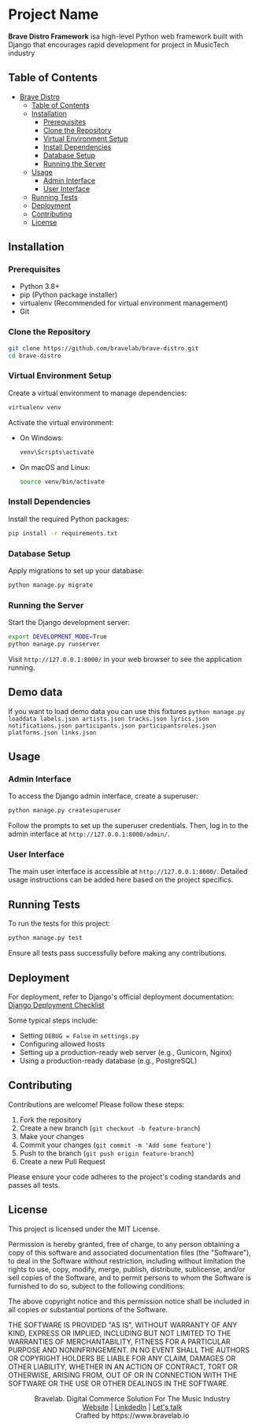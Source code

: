 # Project Name

**Brave Distro Framework** isa high-level Python web framework built with Django that encourages rapid development for project in MusicTech industry

## Table of Contents

- [Brave Distro](#project-name)
  - [Table of Contents](#table-of-contents)
  - [Installation](#installation)
    - [Prerequisites](#prerequisites)
    - [Clone the Repository](#clone-the-repository)
    - [Virtual Environment Setup](#virtual-environment-setup)
    - [Install Dependencies](#install-dependencies)
    - [Database Setup](#database-setup)
    - [Running the Server](#running-the-server)
  - [Usage](#usage)
    - [Admin Interface](#admin-interface)
    - [User Interface](#user-interface)
  - [Running Tests](#running-tests)
  - [Deployment](#deployment)
  - [Contributing](#contributing)
  - [License](#license)

## Installation

### Prerequisites

- Python 3.8+
- pip (Python package installer)
- virtualenv (Recommended for virtual environment management)
- Git

### Clone the Repository

```bash
git clone https://github.com/bravelab/brave-distro.git
cd brave-distro
```

### Virtual Environment Setup

Create a virtual environment to manage dependencies:

```bash
virtualenv venv
```

Activate the virtual environment:

- On Windows:

  ```bash
  venv\Scripts\activate
  ```

- On macOS and Linux:

  ```bash
  source venv/bin/activate
  ```

### Install Dependencies

Install the required Python packages:

```bash
pip install -r requirements.txt
```

### Database Setup

Apply migrations to set up your database:

```bash
python manage.py migrate
```
<!-- 
(Optional) Load initial data if available:

```bash
python manage.py loaddata initial_data.json
``` -->

### Running the Server

Start the Django development server:

```bash
export DEVELOPMENT_MODE=True
python manage.py runserver
```

Visit `http://127.0.0.1:8000/` in your web browser to see the application running.

## Demo data
If you want to load demo data you can use this fixtures
```python manage.py loaddata labels.json artists.json tracks.json lyrics.json notifications.json participants.json participantsroles.json platforms.json links.json```

## Usage

### Admin Interface

To access the Django admin interface, create a superuser:

```bash
python manage.py createsuperuser
```

Follow the prompts to set up the superuser credentials. Then, log in to the admin interface at `http://127.0.0.1:8000/admin/`.

### User Interface

The main user interface is accessible at `http://127.0.0.1:8000/`. Detailed usage instructions can be added here based on the project specifics.

## Running Tests

To run the tests for this project:

```bash
python manage.py test
```

Ensure all tests pass successfully before making any contributions.

## Deployment

For deployment, refer to Django's official deployment documentation: [Django Deployment Checklist](https://docs.djangoproject.com/en/stable/howto/deployment/checklist/)

Some typical steps include:

- Setting `DEBUG = False` in `settings.py`
- Configuring allowed hosts
- Setting up a production-ready web server (e.g., Gunicorn, Nginx)
- Using a production-ready database (e.g., PostgreSQL)

## Contributing

Contributions are welcome! Please follow these steps:

1. Fork the repository
2. Create a new branch (`git checkout -b feature-branch`)
3. Make your changes
4. Commit your changes (`git commit -m 'Add some feature'`)
5. Push to the branch (`git push origin feature-branch`)
6. Create a new Pull Request

Please ensure your code adheres to the project's coding standards and passes all tests.

## License

This project is licensed under the MIT License.

Permission is hereby granted, free of charge, to any person obtaining a copy
of this software and associated documentation files (the "Software"), to deal
in the Software without restriction, including without limitation the rights
to use, copy, modify, merge, publish, distribute, sublicense, and/or sell
copies of the Software, and to permit persons to whom the Software is
furnished to do so, subject to the following conditions:

The above copyright notice and this permission notice shall be included in all
copies or substantial portions of the Software.

THE SOFTWARE IS PROVIDED "AS IS", WITHOUT WARRANTY OF ANY KIND, EXPRESS OR
IMPLIED, INCLUDING BUT NOT LIMITED TO THE WARRANTIES OF MERCHANTABILITY,
FITNESS FOR A PARTICULAR PURPOSE AND NONINFRINGEMENT. IN NO EVENT SHALL THE
AUTHORS OR COPYRIGHT HOLDERS BE LIABLE FOR ANY CLAIM, DAMAGES OR OTHER
LIABILITY, WHETHER IN AN ACTION OF CONTRACT, TORT OR OTHERWISE, ARISING FROM,
OUT OF OR IN CONNECTION WITH THE SOFTWARE OR THE USE OR OTHER DEALINGS IN THE
SOFTWARE.

<div align="center">
  Bravelab. Digital Commerce Solution For The Music Industry<br>
  <a href="https://www.bravelab.io/">Website</a>
  <span> | </span>
  <a href="https://linkedin.com/company/bravelab.io">LinkdedIn</a><span> | </span>
  <a href="mailto:office@bravelab.io">Let's talk</a><br>
  Crafted by https://www.bravelab.io
</div>

